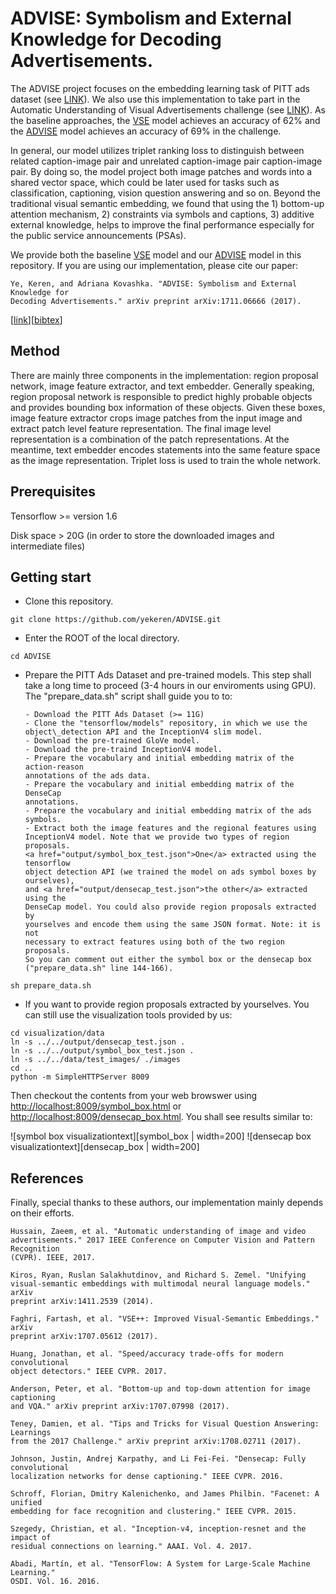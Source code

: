# ADVISE: Symbolism and External Knowledge for Decoding Advertisements.

The ADVISE project focuses on the embedding learning task of PITT ads dataset
(see [LINK](http://people.cs.pitt.edu/~kovashka/ads/)). We also use this
implementation to take part in the Automatic Understanding of Visual
Advertisements challenge (see 
[LINK](https://evalai.cloudcv.org/web/challenges/challenge-page/86/overview)). 
As the baseline approaches, the <a href="configs/vse++.pbtxt">VSE</a> model
achieves an accuracy of 62% and the <a href="configs/advise.kb.pbtxt">ADVISE</a>
model achieves an accuracy of 69% in the challenge.

In general, our model utilizes triplet ranking loss to distinguish between 
related caption-image pair and unrelated caption-image pair caption-image pair. 
By doing so, the model project both image patches and words into a shared 
vector space, which could be later used for tasks such as classification, 
captioning, vision question answering and so on. Beyond the traditional visual
semantic embedding, we found that using the 1) bottom-up attention mechanism, 2)
constraints via symbols and captions, 3) additive external knowledge, helps to
improve the final performance especially for the public service announcements 
(PSAs).

We provide both the baseline <a href="configs/vse++.pbtxt">VSE</a> model and 
our <a href="configs/advise.kb.pbtxt">ADVISE</a> model in this repository.
If you are using our implementation, please cite our paper:
```
Ye, Keren, and Adriana Kovashka. "ADVISE: Symbolism and External Knowledge for
Decoding Advertisements." arXiv preprint arXiv:1711.06666 (2017).
```
\[[link](https://arxiv.org/pdf/1711.06666.pdf)\]\[[bibtex](https://scholar.googleusercontent.com/scholar.bib?q=info:K2QWc_pL9-YJ:scholar.google.com/&output=citation&scisig=AAGBfm0AAAAAWvsX4yeW9FRFUealOfUsxcfTEzOL2F4A&scisf=4&ct=citation&cd=-1&hl=en)\]

## Method

There are mainly three components in the implementation: region proposal
network, image feature extractor, and text embedder. Generally speaking, region
proposal network is responsible to predict highly probable objects and provides
bounding box information of these objects. Given these boxes, image feature
extractor crops image patches from the input image and extract patch level
feature representation. The final image level representation is a combination of
the patch representations. At the meantime, text embedder encodes statements 
into the same feature space as the image representation. Triplet loss is used to
train the whole network.

## Prerequisites
Tensorflow >= version 1.6

Disk space > 20G (in order to store the downloaded images and intermediate files)

## Getting start

* Clone this repository.
```
git clone https://github.com/yekeren/ADVISE.git
```

* Enter the ROOT of the local directory.
```
cd ADVISE
```

* Prepare the PITT Ads Dataset and pre-trained models. This step shall take 
a long time to proceed (3-4 hours in our enviroments using GPU). The 
"prepare\_data.sh" script shall guide you to to:

      - Download the PITT Ads Dataset (>= 11G)
      - Clone the "tensorflow/models" repository, in which we use the
      object\_detection API and the InceptionV4 slim model.
      - Download the pre-trained GloVe model.
      - Download the pre-traind InceptionV4 model.
      - Prepare the vocabulary and initial embedding matrix of the action-reason 
      annotations of the ads data.
      - Prepare the vocabulary and initial embedding matrix of the DenseCap
      annotations.
      - Prepare the vocabulary and initial embedding matrix of the ads symbols.
      - Extract both the image features and the regional features using
      InceptionV4 model. Note that we provide two types of region proposals. 
      <a href="output/symbol_box_test.json">One</a> extracted using the tensorflow
      object detection API (we trained the model on ads symbol boxes by ourselves), 
      and <a href="output/densecap_test.json">the other</a> extracted using the 
      DenseCap model. You could also provide region proposals extracted by 
      yourselves and encode them using the same JSON format. Note: it is not 
      necessary to extract features using both of the two region proposals. 
      So you can comment out either the symbol box or the densecap box 
      ("prepare_data.sh" line 144-166).


```
sh prepare_data.sh
```

* If you want to provide region proposals extracted by yourselves. You can 
still use the visualization tools provided by us:
```
cd visualization/data
ln -s ../../output/densecap_test.json .
ln -s ../../output/symbol_box_test.json .
ln -s ../../data/test_images/ ./images
cd ..
python -m SimpleHTTPServer 8009
```
Then checkout the contents from your web browswer
using <a href="http://localhost:8009/symbol_box.html">http://localhost:8009/symbol_box.html</a>
or <a href="http://localhost:8009/densecap_box.html">http://localhost:8009/densecap_box.html</a>.
You shall see results similar to:

![symbol box visualizationtext][symbol_box | width=200] 
![densecap box visualizationtext][densecap_box | width=200]

[symbol_box]: https://github.com/yekeren/ADVISE/blob/master/docs/symbol_box.png "Logo Title Text 2"
[densecap_box]: https://github.com/yekeren/ADVISE/blob/master/docs/densecap_box.png "Logo Title Text 2"


## References
Finally, special thanks to these authors, our implementation mainly depends 
on their efforts.
```
Hussain, Zaeem, et al. "Automatic understanding of image and video
advertisements." 2017 IEEE Conference on Computer Vision and Pattern Recognition
(CVPR). IEEE, 2017.

Kiros, Ryan, Ruslan Salakhutdinov, and Richard S. Zemel. "Unifying
visual-semantic embeddings with multimodal neural language models." arXiv
preprint arXiv:1411.2539 (2014).

Faghri, Fartash, et al. "VSE++: Improved Visual-Semantic Embeddings." arXiv
preprint arXiv:1707.05612 (2017).

Huang, Jonathan, et al. "Speed/accuracy trade-offs for modern convolutional
object detectors." IEEE CVPR. 2017.

Anderson, Peter, et al. "Bottom-up and top-down attention for image captioning
and VQA." arXiv preprint arXiv:1707.07998 (2017).

Teney, Damien, et al. "Tips and Tricks for Visual Question Answering: Learnings
from the 2017 Challenge." arXiv preprint arXiv:1708.02711 (2017).

Johnson, Justin, Andrej Karpathy, and Li Fei-Fei. "Densecap: Fully convolutional
localization networks for dense captioning." IEEE CVPR. 2016.

Schroff, Florian, Dmitry Kalenichenko, and James Philbin. "Facenet: A unified
embedding for face recognition and clustering." IEEE CVPR. 2015.

Szegedy, Christian, et al. "Inception-v4, inception-resnet and the impact of
residual connections on learning." AAAI. Vol. 4. 2017.

Abadi, Martín, et al. "TensorFlow: A System for Large-Scale Machine Learning."
OSDI. Vol. 16. 2016.
```
